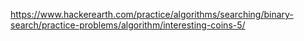 https://www.hackerearth.com/practice/algorithms/searching/binary-search/practice-problems/algorithm/interesting-coins-5/
